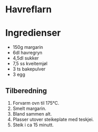 # Havreflarn

# Ingredienser
* 150g margarin
* 6dl havregryn
* 4,5dl sukker
* 7,5 ss kveitemjøl
* 3 ts bakepulver
* 3 egg

## Tilberedning
1. Forvarm ovn til 175°C.
2. Smelt margarin.
3. Bland sammen alt.
4. Plasser utover steikeplate med teskjei.
5. Steik i ca 15 minutt.
